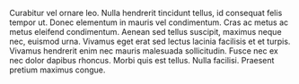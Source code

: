 Curabitur vel ornare leo. Nulla hendrerit tincidunt tellus, id consequat felis tempor ut. Donec elementum in mauris vel condimentum. Cras ac metus ac metus eleifend condimentum. Aenean sed tellus suscipit, maximus neque nec, euismod urna. Vivamus eget erat sed lectus lacinia facilisis et et turpis. Vivamus hendrerit enim nec mauris malesuada sollicitudin. Fusce nec ex nec dolor dapibus rhoncus. Morbi quis est tellus. Nulla facilisi. Praesent pretium maximus congue.